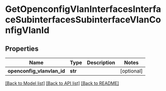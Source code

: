 # GetOpenconfigVlanInterfacesInterfaceSubinterfacesSubinterfaceVlanConfigVlanId

## Properties
Name | Type | Description | Notes
------------ | ------------- | ------------- | -------------
**openconfig_vlanvlan_id** | **str** |  | [optional] 

[[Back to Model list]](../README.md#documentation-for-models) [[Back to API list]](../README.md#documentation-for-api-endpoints) [[Back to README]](../README.md)



